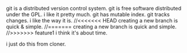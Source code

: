 git is a distributed version control system.
git is free software distributed under the GPL.
i like it pretty much.
git has mutable index.
git tracks changes.
i like the way it is.
//<<<<<<< HEAD
creating a new branch is quick & simple.
//=======
creating a new branch is quick and simple.
//>>>>>>> feature1
i think it's about time.

i just do this from cloner.